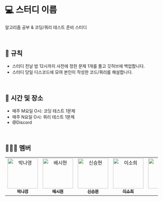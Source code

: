 # 💻 스터디 이름
알고리즘 공부 & 코딩/쿼리 테스트 준비 스터디

</br>

## 📌 규칙
- 스터디 전날 밤 12시까지 사전에 정한 문제 1개를 풀고 깃허브에 백업합니다.
- 스터디 당일 디스코드에 모여 본인이 작성한 코드/쿼리를 해설합니다.

</br>

## 🧭 시간 및 장소
- 매주 M요일 O시: 코딩 테스트 1문제
- 매주 N요일 O시: 쿼리 테스트 1문제
- @Discord

</br>

## 🧑🏻‍💻 멤버
<table>
  <tbody>
    <tr>
      <td align="center"><a href="https://github.com/ny1yyy"><img src="https://avatars.githubusercontent.com/u/135477812?v=4" width="100px;" alt="박나영"/><br /><sub><b>박나영</b></sub></a><br /></td>
      <td align="center"><a href="https://github.com/"><img src="" width="100px;" alt="배시현"/><br /><sub><b>배시현</b></sub></a><br /></td>
      <td align="center"><a href="https://github.com/neddy0318"><img src="" width="100px;" alt="신승현"/><br /><sub><b>신승현</b></sub></a><br /></td>
      <td align="center"><a href="https://github.com/ssoheeL"><img src="https://avatars.githubusercontent.com/u/157769708?v=4" width="100px;" alt="이소희"/><br /><sub><b>이소희</b></sub></a><br /></td>
      <td align="center"><a href="https://github.com/heleownae"><img src="https://avatars.githubusercontent.com/u/152258170?v=4" width="100px;" alt="이해원"/><br /><sub><b>이해원</b></sub></a><br /></td>
      <td align="center"><a href="https://github.com/"><img src="" width="100px;" alt="정노을"/><br /><sub><b>정노을</b></sub></a><br /></td>
      <td align="center"><a href="https://github.com/"><img src="" width="100px;" alt="황기쁨"/><br /><sub><b>황기쁨</b></sub></a><br /></td>
    </tr>
  </tbody>
</table>

</br>
